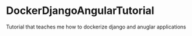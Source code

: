 # DockerDjangoAngularTutorial
Tutorial that teaches me how to dockerize django and anuglar applications
